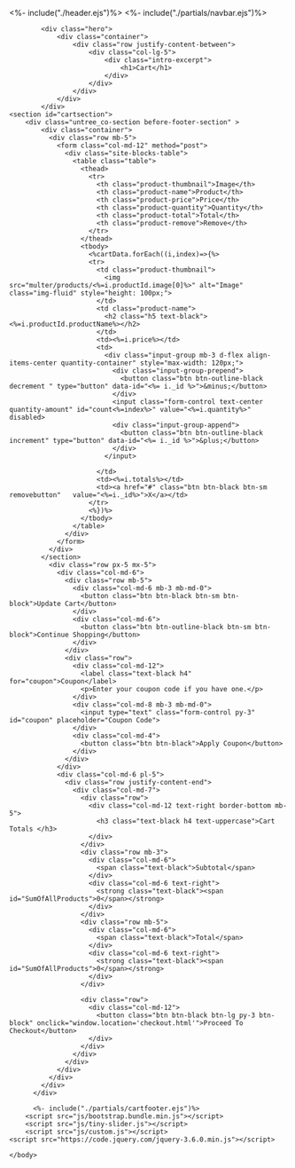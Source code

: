 <%- include("./header.ejs")%>
<%- include("./partials/navbar.ejs")%>
<style>

    </style>
    		<div class="hero">
    			<div class="container">
    				<div class="row justify-content-between">
    					<div class="col-lg-5">
    						<div class="intro-excerpt">
    							<h1>Cart</h1>
    						</div>
    					</div>
    				</div>
    			</div>
    		</div>
    <section id="cartsection">
    	<div class="untree_co-section before-footer-section" >
            <div class="container">
              <div class="row mb-5">
                <form class="col-md-12" method="post">
                  <div class="site-blocks-table">
                    <table class="table">
                      <thead>
                        <tr>
                          <th class="product-thumbnail">Image</th>
                          <th class="product-name">Product</th>
                          <th class="product-price">Price</th>
                          <th class="product-quantity">Quantity</th>
                          <th class="product-total">Total</th>
                          <th class="product-remove">Remove</th>
                        </tr>
                      </thead>
                      <tbody>
                        <%cartData.forEach((i,index)=>{%>
                        <tr>
                          <td class="product-thumbnail">
                            <img src="multer/products/<%=i.productId.image[0]%>" alt="Image" class="img-fluid" style="height: 100px;">
                          </td>
                          <td class="product-name">
                            <h2 class="h5 text-black"><%=i.productId.productName%></h2>
                          </td>
                          <td><%=i.price%></td>
                          <td>
                            <div class="input-group mb-3 d-flex align-items-center quantity-container" style="max-width: 120px;">
                              <div class="input-group-prepend">
                                <button class="btn btn-outline-black  decrement " type="button" data-id="<%= i._id %>">&minus;</button>
                              </div>
                              <input class="form-control text-center quantity-amount" id="count<%=index%>" value="<%=i.quantity%>" disabled>
                              <div class="input-group-append">
                                <button class="btn btn-outline-black increment" type="button" data-id="<%= i._id %>">&plus;</button>
                              </div>
                            </input>

                          </td>
                          <td><%=i.totals%></td>
                          <td><a href="#" class="btn btn-black btn-sm  removebutton"   value="<%=i._id%>">X</a></td>
                        </tr>
                        <%})%>
                      </tbody>
                    </table>
                  </div>
                </form>
              </div>
            </section>
              <div class="row px-5 mx-5">
                <div class="col-md-6">
                  <div class="row mb-5">
                    <div class="col-md-6 mb-3 mb-md-0">
                      <button class="btn btn-black btn-sm btn-block">Update Cart</button>
                    </div>
                    <div class="col-md-6">
                      <button class="btn btn-outline-black btn-sm btn-block">Continue Shopping</button>
                    </div>
                  </div>
                  <div class="row">
                    <div class="col-md-12">
                      <label class="text-black h4" for="coupon">Coupon</label>
                      <p>Enter your coupon code if you have one.</p>
                    </div>
                    <div class="col-md-8 mb-3 mb-md-0">
                      <input type="text" class="form-control py-3" id="coupon" placeholder="Coupon Code">
                    </div>
                    <div class="col-md-4">
                      <button class="btn btn-black">Apply Coupon</button>
                    </div>
                  </div>
                </div>
                <div class="col-md-6 pl-5">
                  <div class="row justify-content-end">
                    <div class="col-md-7">
                      <div class="row">
                        <div class="col-md-12 text-right border-bottom mb-5">
                          <h3 class="text-black h4 text-uppercase">Cart Totals </h3>
                        </div>
                      </div>
                      <div class="row mb-3">
                        <div class="col-md-6">
                          <span class="text-black">Subtotal</span>
                        </div>
                        <div class="col-md-6 text-right">
                          <strong class="text-black"><span id="SumOfAllProducts">0</span></strong>
                        </div>
                      </div>
                      <div class="row mb-5">
                        <div class="col-md-6">
                          <span class="text-black">Total</span>
                        </div>
                        <div class="col-md-6 text-right">
                          <strong class="text-black"><span id="SumOfAllProducts">0</span></strong>
                        </div>
                      </div>

                      <div class="row">
                        <div class="col-md-12">
                          <button class="btn btn-black btn-lg py-3 btn-block" onclick="window.location='checkout.html'">Proceed To Checkout</button>
                        </div>
                      </div>
                    </div>
                  </div>
                </div>
              </div>
            </div>
          </div>

          <%- include("./partials/cartfooter.ejs")%>
    	<script src="js/bootstrap.bundle.min.js"></script>
    	<script src="js/tiny-slider.js"></script>
    	<script src="js/custom.js"></script>
    <script src="https://code.jquery.com/jquery-3.6.0.min.js"></script>

<script src="https://cdn.jsdelivr.net/npm/axios/dist/axios.min.js"></script>
<script>
  document.addEventListener("DOMContentLoaded", function () {

    //decrement of counter
    const decbtns =Array.from(document.getElementsByClassName('decrement'));
    decbtns.map(i=>{
      i.addEventListener('click',function(){
        console.log('hi')
      });
    })
    //increment of counter
    const incbtns =Array.from(document.getElementsByClassName('increment'));
    incbtns.map(i=>{
      i.addEventListener('click',function(){
        console.log('hi')
      });
    })
   })

</script>

    </body>

</html>
